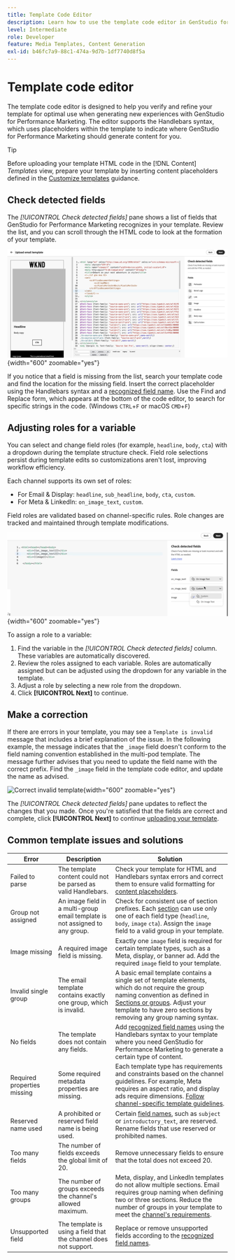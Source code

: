 ```yaml
---
title: Template Code Editor
description: Learn how to use the template code editor in GenStudio for Performance Marketing.
level: Intermediate
role: Developer
feature: Media Templates, Content Generation
exl-id: b46fc7a9-88c1-474a-9d7b-1df7740d8f5a
---
```

# Template code editor

The template code editor is designed to help you verify and refine your template for optimal use when generating new experiences with GenStudio for Performance Marketing. The editor supports the Handlebars syntax, which uses placeholders within the template to indicate where GenStudio for Performance Marketing should generate content for you.

>[!TIP]
>
>Before uploading your template HTML code in the [!DNL Content] _Templates_ view, prepare your template by inserting content placeholders defined in the [Customize templates](customize-template.md) guidance.

## Check detected fields

The _[!UICONTROL Check detected fields]_ pane shows a list of fields that GenStudio for Performance Marketing recognizes in your template. Review the list, and you can scroll through the HTML code to look at the formation of your template.

![Code editor view](/help/assets/template-detected-fields.png "Check detected fields"){width="600" zoomable="yes"}

If you notice that a field is missing from the list, search your template code and find the location for the missing field. Insert the correct placeholder using the Handlebars syntax and a [recognized field name](/help/user-guide/content/customize-template.md#recognized-field-names). Use the Find and Replace form, which appears at the bottom of the code editor, to search for specific strings in the code. (Windows `CTRL`+`F` or macOS `CMD`+`F`)

## Adjusting roles for a variable

You can select and change field roles (for example, `headline`, `body`, `cta`) with a dropdown during the template structure check. Field role selections persist during template edits so customizations aren't lost, improving workflow efficiency.

Each channel supports its own set of roles:

  - For Email & Display: `headline`, `sub_headline`, `body`, `cta`, `custom`.
  - For Meta & LinkedIn: `on_image_text`, `custom`.

Field roles are validated based on channel-specific rules. Role changes are tracked and maintained through template modifications.

![Multi-role field selection](/help/assets/multirole-dropdown-field.png "Multi-role field selection"){width="600" zoomable="yes"}

To assign a role to a variable:

1. Find the variable in the _[!UICONTROL Check detected fields]_ column. These variables are automatically discovered.
2. Review the roles assigned to each variable. Roles are automatically assigned but can be adjusted using the dropdown for any variable in the template.
3. Adjust a role by selecting a new role from the dropdown.
4. Click **[!UICONTROL Next]** to continue.

## Make a correction

If there are errors in your template, you may see a `Template is invalid` message that includes a brief explanation of the issue. In the following example, the message indicates that the `_image` field doesn't conform to the field naming convention established in the multi-pod template. The message further advises that you need to update the field name with the correct prefix. Find the `_image` field in the template code editor, and update the name as advised.

![Correct invalid template](/help/assets/animation/template-code-editor.gif){width="600" zoomable="yes"}

The _[!UICONTROL Check detected fields]_ pane updates to reflect the changes that you made. Once you're satisfied that the fields are correct and complete, click **[!UICONTROL Next]** to continue [uploading your template](/help/user-guide/content/use-templates.md#add-a-template).

## Common template issues and solutions

| **Error**                   | **Description**                                                                 | **Solution**                                                                                   |
|-----------------------------|---------------------------------------------------------------------------------|-----------------------------------------------------------------------------------------------|
| Failed to parse             | The template content could not be parsed as valid Handlebars.                   | Check your template for HTML and Handlebars syntax errors and correct them to ensure valid formatting for [content placeholders](/help/user-guide/content/customize-template.md#content-placeholders). |
| Group not assigned          | An image field in a multi-group email template is not assigned to any group.    | Check for consistent use of section prefixes. Each [section](/help/user-guide/content/customize-template.md#sections-or-groups) can use only one of each field type (`headline`, `body`, `image` `cta`). Assign the `image` field to a valid group in your template. |
| Image missing               | A required image field is missing.                                              | Exactly one `image` field is required for certain template types, such as a Meta, display, or banner ad. Add the required `image` field to your template. |
| Invalid single group        | The email template contains exactly one group, which is invalid.                | A basic email template contains a single set of template elements, which do not require the group naming convention as defined in [Sections or groups](/help/user-guide/content/customize-template.md#sections-or-groups). Adjust your template to have zero sections by removing any group naming syntax. |
| No fields                   | The template does not contain any fields.                                       | Add [recognized field names](/help/user-guide/content/customize-template.md#recognized-field-names) using the Handlebars syntax to your template where you need GenStudio for Performance Marketing to generate a certain type of content. |
| Required properties missing | Some required metadata properties are missing.                                  | Each template type has requirements and constraints based on the channel guidelines. For example, Meta requires an aspect ratio, and display ads require dimensions. [Follow channel-specific template guidelines](/help/user-guide/content/best-practices-for-templates.md#follow-channel-specific-template-guidelines).  |
| Reserved name used          | A prohibited or reserved field name is being used.                              | Certain [field names](/help/user-guide/content/customize-template.md#recognized-field-names), such as `subject` or `introductory_text`, are reserved. Rename fields that use reserved or prohibited names. |
| Too many fields             | The number of fields exceeds the global limit of 20.                            | Remove unnecessary fields to ensure that the total does not exceed 20. |
| Too many groups             | The number of groups exceeds the channel's allowed maximum.                     | Meta, display, and LinkedIn templates do not allow multiple sections. Email requires group naming when defining two or three sections. Reduce the number of groups in your template to meet the [channel's requirements](/help/user-guide/content/best-practices-for-templates.md#follow-channel-specific-template-guidelines). |
| Unsupported field           | The template is using a field that the channel does not support.                | Replace or remove unsupported fields according to the [recognized field names](/help/user-guide/content/customize-template.md#recognized-field-names). |
